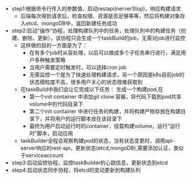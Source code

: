 - step1:根据命令行传入的参数值，启动restapi(nerverStop)，响应构建请求
    - 后端每次得到请求后，检查权限、资源是否足够等等，然后将构建对象存入etcd、mongoDB中，返回新建任务成功
- step2:启动"操作"协程，处理构建队列中的任务，处理队列中的构建任务（创建、删除、更新），该协程只会生成一个taskBuild的job，无需对job进行监控
    - 这样做的目的一方面是为了：
	    - 在有多个job时从容处理，以后可以做成多个子任务串行进行，满足用户多种触发策略
        - 当用户需要定时触发时，可以选择cron job
	    - 无需监控一个是为了快速处理构建请求，另一个原因是k8s目前job的状态细粒度不高，很多用户关心的状态很难获取到
    - 在taskBuild中我们会让它完成以下任务：
	     生成一个构建pod,在
	    - 第一个init container 中添加git clone 容器，将代码下载到pod共享volume中的代码目录下
	    - 第二个init container 中进行任务的构建，并将构建产物存放在构建目录下，并将用户的运行脚本放在该目录下
		- 最终为用户启动运行时的container，挂载构建volume，运行"运行时"脚本，启动应用
	- taskBuilder全程会观察构建pod的状态，当有状态变更时，调用api-server响应的rest-api，更新状态(etcd,mongoDB),需要添加认证，类似于serviceaccount
- step3:启动监控协程，监控taskBuilder的心跳信息，更新状态到etcd
- step4:启动状态同步协程，将etcd的变动更新到构建队列